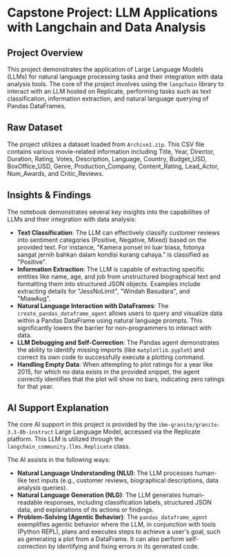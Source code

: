 # Capstone Project: LLM Applications with Langchain and Data Analysis

## Project Overview
This project demonstrates the application of Large Language Models (LLMs) for natural language processing tasks and their integration with data analysis tools. The core of the project involves using the `langchain` library to interact with an LLM hosted on Replicate, performing tasks such as text classification, information extraction, and natural language querying of Pandas DataFrames.

## Raw Dataset
The project utilizes a dataset loaded from `Archive1.zip`. This CSV file contains various movie-related information including Title, Year, Director, Duration, Rating, Votes, Description, Language, Country, Budget_USD, BoxOffice_USD, Genre, Production_Company, Content_Rating, Lead_Actor, Num_Awards, and Critic_Reviews.

## Insights & Findings
The notebook demonstrates several key insights into the capabilities of LLMs and their integration with data analysis:

* **Text Classification**: The LLM can effectively classify customer reviews into sentiment categories (Positive, Negative, Mixed) based on the provided text. For instance, "Kamera ponsel ini luar biasa, fotonya sangat jernih bahkan dalam kondisi kurang cahaya." is classified as "Positive".
* **Information Extraction**: The LLM is capable of extracting specific entities like name, age, and job from unstructured biographical text and formatting them into structured JSON objects. Examples include extracting details for "JessNoLimit", "Windah Basudara", and "MiawAug".
* **Natural Language Interaction with DataFrames**: The `create_pandas_dataframe_agent` allows users to query and visualize data within a Pandas DataFrame using natural language prompts. This significantly lowers the barrier for non-programmers to interact with data.
* **LLM Debugging and Self-Correction**: The Pandas agent demonstrates the ability to identify missing imports (like `matplotlib.pyplot`) and correct its own code to successfully execute a plotting command.
* **Handling Empty Data**: When attempting to plot ratings for a year like 2015, for which no data exists in the provided snippet, the agent correctly identifies that the plot will show no bars, indicating zero ratings for that year.

## AI Support Explanation
The core AI support in this project is provided by the `ibm-granite/granite-3.3-8b-instruct` Large Language Model, accessed via the Replicate platform. This LLM is utilized through the `langchain_community.llms.Replicate` class.

The AI assists in the following ways:

* **Natural Language Understanding (NLU)**: The LLM processes human-like text inputs (e.g., customer reviews, biographical descriptions, data analysis queries).
* **Natural Language Generation (NLG)**: The LLM generates human-readable responses, including classification labels, structured JSON data, and explanations of its actions or findings.
* **Problem-Solving (Agentic Behavior)**: The `pandas_dataframe_agent` exemplifies agentic behavior where the LLM, in conjunction with tools (Python REPL), plans and executes steps to achieve a user's goal, such as generating a plot from a DataFrame. It can also perform self-correction by identifying and fixing errors in its generated code.
